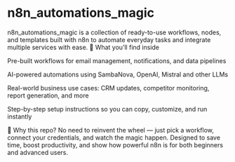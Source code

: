 # n8n_automations_magic
n8n_automations_magic is a collection of ready-to-use workflows, nodes, and templates built with n8n  to automate everyday tasks and integrate multiple services with ease.
🔹 What you’ll find inside

Pre-built workflows for email management, notifications, and data pipelines

AI-powered automations using SambaNova, OpenAI, Mistral and other LLMs

Real-world business use cases: CRM updates, competitor monitoring, report generation, and more

Step-by-step setup instructions so you can copy, customize, and run instantly

🔹 Why this repo?
No need to reinvent the wheel — just pick a workflow, connect your credentials, and watch the magic happen. Designed to save time, boost productivity, and show how powerful n8n is for both beginners and advanced users.
